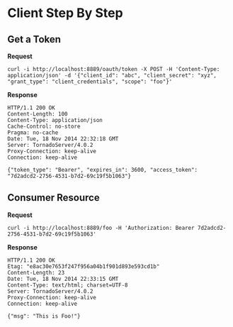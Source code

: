 # Client Step By Step

## Get a Token

**Request**

```
curl -i http://localhost:8889/oauth/token -X POST -H 'Content-Type: application/json' -d '{"client_id": "abc", "client_secret": "xyz", "grant_type": "client_credentials", "scope": "foo"}'
```

**Response**

```http
HTTP/1.1 200 OK
Content-Length: 100
Content-Type: application/json
Cache-Control: no-store
Pragma: no-cache
Date: Tue, 18 Nov 2014 22:32:18 GMT
Server: TornadoServer/4.0.2
Proxy-Connection: keep-alive
Connection: keep-alive

{"token_type": "Bearer", "expires_in": 3600, "access_token": "7d2adcd2-2756-4531-b7d2-69c19f5b1063"}
```

## Consumer Resource

**Request**

```
curl -i http://localhost:8889/foo -H 'Authorization: Bearer 7d2adcd2-2756-4531-b7d2-69c19f5b1063'
```

**Response**

```http
HTTP/1.1 200 OK
Etag: "e8ac30e7653f247f956a04b1f901d893e593cd1b"
Content-Length: 23
Date: Tue, 18 Nov 2014 22:33:15 GMT
Content-Type: text/html; charset=UTF-8
Server: TornadoServer/4.0.2
Proxy-Connection: keep-alive
Connection: keep-alive

{"msg": "This is Foo!"}
```
